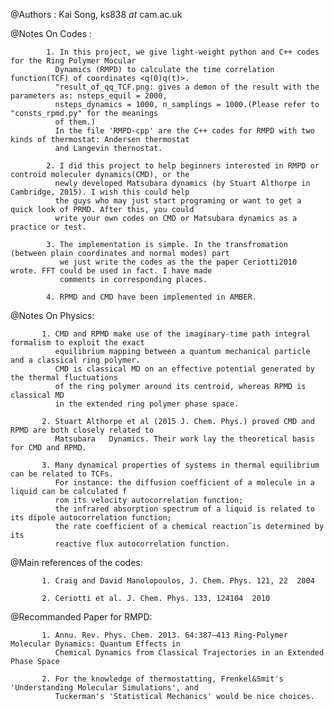 
@Authors :   Kai Song, ks838 _at_ cam.ac.uk

@Notes On Codes :

            1. In this project, we give light-weight python and C++ codes for the Ring Polymer Mocular 
              Dynamics (RMPD) to calculate the time correlation function(TCF) of coordinates <q(0)q(t)>. 
              "result_of_qq_TCF.png: gives a demon of the result with the parameters as: nsteps_equil = 2000, 
              nsteps_dynamics = 1000, n_samplings = 1000.(Please refer to "consts_rpmd.py" for the meanings 
              of them.) 
              In the file 'RMPD-cpp' are the C++ codes for RMPD with two kinds of thermostat: Andersen thermostat
              and Langevin thernostat.

            2. I did this project to help beginners interested in RMPD or controid moleculer dynamics(CMD), or the 
              newly developed Matsubara dynamics (by Stuart Althorpe in Cambridge, 2015). I wish this could help 
              the guys who may just start programing or want to get a quick look of PRMD. After this, you could 
              write your own codes on CMD or Matsubara dynamics as a practice or test.

            3. The implementation is simple. In the transfromation (between plain coordinates and normal modes) part 
               we just write the codes as the the paper Ceriotti2010 wrote. FFT could be used in fact. I have made 
               comments in corresponding places.

            4. RPMD and CMD have been implemented in AMBER.


@Notes On Physics:

           1. CMD and RPMD make use of the imaginary-time path integral formalism to exploit the exact 
              equilibrium mapping between a quantum mechanical particle and a classical ring polymer. 
              CMD is classical MD on an effective potential generated by the thermal fluctuations 
              of the ring polymer around its centroid, whereas RPMD is classical MD 
              in the extended ring polymer phase space.
           
           2. Stuart Althorpe et al (2015 J. Chem. Phys.) proved CMD and RPMD are both closely related to 
              Matsubara   Dynamics. Their work lay the theoretical basis for CMD and RPMD.
           
           3. Many dynamical properties of systems in thermal equilibrium can be related to TCFs. 
              For instance: the diffusion coefficient of a molecule in a liquid can be calculated f
              rom its velocity autocorrelation function; 
              the infrared absorption spectrum of a liquid is related to its dipole autocorrelation function; 
              the rate coefficient of a chemical reactionˆis determined by its 
              reactive flux autocorrelation function.
 
@Main references of the codes:

           1. Craig and David Manolopoulos, J. Chem. Phys. 121, 22  2004
           
           2. Ceriotti et al. J. Chem. Phys. 133, 124104  2010 

@Recommanded Paper for RMPD:

           1. Annu. Rev. Phys. Chem. 2013. 64:387–413 Ring-Polymer Molecular Dynamics: Quantum Effects in 
              Chemical Dynamics from Classical Trajectories in an Extended Phase Space
           
           2. For the knowledge of thermostatting, Frenkel&Smit's 'Understanding Molecular Simulations', and
              Tuckerman's 'Statistical Mechanics' would be nice choices.


 
